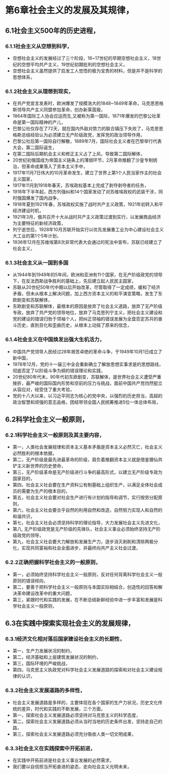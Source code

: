 # 第6章社会主义的发展及其规律，

## 6.1社会主义500年的历史进程，

### 6.1.1社会主义从空想到科学，

- 空想社会主义的发展经过了三个阶段，16~17世纪的早期空想社会主义，18世纪的空想平均共产主义，19世纪初期批判的空想社会主义，
- 空想社会主义虽然提供了启发工人觉悟的极为宝贵的材料，但是并不是科学的思想体系，

### 6.1.2社会主义从理想到现实，

- 在共产党宣言发表时，欧洲爆发了规模浩大的1848~1849年革命，马克思恩格斯领导共产主义同盟参加革命，创办新莱茵报，
- 1864年国际工人协会应运而生,又被称为第一国际，1871年爆发的巴黎公社革命是第一国际精神的产儿，
- 巴黎公社仅存在了72天，就在国内外敌对势力的联合镇压下失败了，马克思恩格斯总结经验认为必须建立无产阶级政党，发挥党的政治领导作用，
- 巴黎公社后第一国际自行解散，1889年7月，国际社会主义者在巴黎举行代表大会，第二国际诞生，
- 在第二国际后期机会主义和修正主义占了上风，导致第二国际解体，
- 20世纪初俄国成为帝国主义链条上的薄弱环节，2月革命推翻了沙皇专制统治，但革命成果落入了资本主义手中，
- 1917年11月7日伟大的10月革命发生，建立了世界上第1个人民当家作主的社会主义国家，
- 1917年11月到1918年春天，苏埃政权基本上完成了剥夺剥夺者的任务，
- 1918年下半年起，西方列强纠和14个国家发动了对苏维埃政权的武装干涉，同时俄国爆发了国内战争，
- 1918年夏到1921年春，苏埃政权实施了战时共产主义政策，1921年初转入和平经济建设时机，
- 1921年3月，俄共召开十大从战时共产主义政策过渡到实行，以发展商品经济为主要特征的新经济政策，
- 列宁逝世后，1928年10月苏联开始实行以优先发展重工业为中心建设社会主义大工业的第1个5年计划，
- 1936年12月在苏维埃第8次非常代表大会通过的宪法中宣布，苏联已经建立了社会主义，

### 6.1.3社会主义从一国到多国

- 从1944年到1949年的5年间，欧洲和亚洲有11个国家，在无产阶级政党的领导下，在反法西斯战争胜利的基础上，先后建立起人民民主国家，
- 苏联从20世纪50年代中期以后开始改革，尽管取得了一定成绩，缓和了经济矛盾，但未从根本上解决问题，加上西方资本主义的和平演变策略，发生了东欧剧变和苏联解体，
- 东欧剧变和苏联解体，最根本的原因是放弃了社会主义道路，放弃了无产阶级专政，放弃了共产党的领导地位，放弃了马克思列宁主义，把社会主义建设和党的建设的错误归咎于领袖个人，把纠正领袖的错误发展为全盘否定苏共的奋斗历史，直到丑化和歪曲历史，从根本上动摇了原来的信念，

### 6.1.4社会主义在中国焕发出强大生机活力，

- 中国共产党领导人民经过28年艰苦卓绝的革命斗争，于1949年10月1日成立了新中国，
- 1978年12月，党的十一届三中全会重新确立了解放思想实事求是的思想路线，彻底否定了以阶级斗争为纲的错误理论和实践，
- 20世纪80年代末，90年代初东欧剧变，苏联解体，是世界社会主义遭受严重挫折，最严峻的国际国内形势和空前的压力与挑战，面前中国共产党岿然挺立从容应对，经受住了重大考验，
- 党的十八大以来，以习近平同志为核心的党中央，以强烈的历史担当，高超的政治智慧和顽强的意志品格，团结带领全国人民统筹推进5位一体总体布局，

## 6.2科学社会主义一般原则，

### 6.2.1科学社会主义一般原则及其主要内容，

- 第一，人类社会发展规律和资本主义基本矛盾是资本主义必然灭亡，社会主义必然胜利的根本依据，
- 第二，无产阶级是最先进最革命的阶级，肩负着推翻资本主义就是借鉴狸仙共铲主义新世界的历史使命，
- 第三，无产阶级革命是无产阶级进行斗争的最高形式，以建立无产阶级专政为国家目的，
- 第四，社会主义社会要在生产资料公有制基础上组织生产，以满足全体社会成员的需要为生产的根本目的，
- 第五，社会主义社会要对社会生产进行有计划的指导和调节，实行按劳分配原则，
- 第六，社会主义社会要合乎自然的利用自然和改造，自然努力实现人和自然的和谐共识，
- 第七，社会主义社会必须坚持科学的理论指导，大力发展社会主义先进文化，
- 第八, 无产阶级政党是无产阶级的先锋队，社会主义事业必须始终坚持无产阶级政党的领导，
- 第九，社会主义社会要大力解放和发展生产力，逐步消灭剥削和清除两极分化，实现共同富裕和社会全面进步，并最终向共产主义社会过渡，

### 6.2.2正确把握科学社会主义的一般原则，

- 第一，必须始终坚持科学社会主义一般原则，反对任何背离科学社会主义一般原则的错误倾向，
- 第二，要善于把科学社会主义一般原则与本国实际相结合，创造性的回答和解决革命建设改革中的重大问题，
- 第三，紧跟时代和实践的发展，在不断总结新鲜经验中进一步丰富和发展是科学社会主义一般原则，

## 6.3在实践中探索实现社会主义的发展规律，

### 6.3.1经济文化相对落后国家建设社会主义的长期性，

- 第一，生产力发展状况的制约，
- 第二，经济基础和上层建筑发展状况的制约，
- 第三，国际环境的严峻挑战，
- 第四，马克思主义执政党对科学社会主义发展道路的探索和对社会主义建设规律的认识，

### 6.3.2社会主义发展道路的多样性，

- 社会主义发展道路是多样的，主要体现在各个国家的生产力状况，历史文化传统的差异，时代和实践的不断发展，三个方面，
- 第一，探索社会主义发展道路必须坚持对马克思主义的科学态度，
- 第二，探索社会主义发展道路必须从当时当地的历史条件出发，坚持走自己的路，
- 第三，探索社会主义发展道路必须充分吸收人类一切文明成果，

### 6.3.3社会主义在实践探索中开拓前进，

- 在实践中开拓前进是社会主义事业发展的必然需求，
- 我们要以自信担当开拓奋进的姿态，走向社会主义光明未来，
